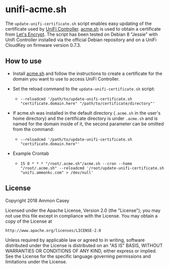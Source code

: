 # unifi-acme.sh

The `update-unifi-certificate.sh` script enables easy updating of the certificate used by [UniFi Controller](https://www.ubnt.com/enterprise/software). [acme.sh](https://github.com/Neilpang/acme.sh) is used to obtain a certificate from [Let's Encrypt](https://letsencrypt.org). The script has been tested on Debian 8 "Jessie" with Unifi Controller installed via the official Debian repository and on a UniFi CloudKey on firmware version 0.7.3.

## How to use

* Install [acme.sh](https://github.com/Neilpang/acme.sh) and follow the instructions to create a certificate for the domain you want to use to access UniFi Controller.
* Set the reload command to the `update-unifi-certificate.sh` script:
  * `--reloadcmd '/path/to/update-unifi-certificate.sh "certificate.domain.here" "/path/to/certificate/directory"'`
* If acme.sh was installed in the default directory (`.acme.sh` in the user's home directory) and the certificate directory is under `.acme.sh` and is named for the domain inside of it, the second parameter can be omitted from the command:
  * `--reloadcmd '/path/to/update-unifi-certificate.sh "certificate.domain.here"'`

* Example Crontab
    - `15 0 * * * "/root/.acme.sh"/acme.sh --cron --home "/root/.acme.sh" --reloadcmd '/root/update-unifi-certificate.sh "unifi.ammonkc.com" > /dev/null'`
## License

Copyright 2018 Ammon Casey

Licensed under the Apache License, Version 2.0 (the "License");
you may not use this file except in compliance with the License.
You may obtain a copy of the License at

    http://www.apache.org/licenses/LICENSE-2.0

Unless required by applicable law or agreed to in writing, software
distributed under the License is distributed on an "AS IS" BASIS,
WITHOUT WARRANTIES OR CONDITIONS OF ANY KIND, either express or implied.
See the License for the specific language governing permissions and
limitations under the License.
